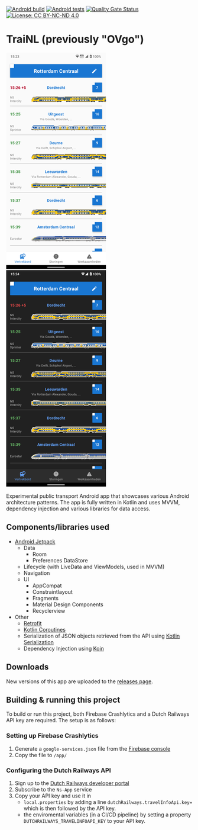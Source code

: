 [![Android build](https://github.com/Marc-JB/TraiNL/actions/workflows/build.yml/badge.svg)](https://github.com/Marc-JB/TraiNL/actions) 
[![Android tests](https://github.com/Marc-JB/TraiNL/actions/workflows/test.yml/badge.svg)](https://github.com/Marc-JB/TraiNL/actions) 
[![Quality Gate Status](https://sonarcloud.io/api/project_badges/measure?project=Marc-JB_OVgo&metric=alert_status)](https://sonarcloud.io/dashboard?id=Marc-JB_OVgo) 
[![License: CC BY-NC-ND 4.0](https://badgen.net/badge/license/CC%20BY-NC-ND%204.0/blue)](https://creativecommons.org/licenses/by-nc-nd/4.0/) 
# TraiNL (previously "OVgo")
![Departures](/docs/screenshots/departures-1.png?raw=true "Departures (light mode)")
![Departures](/docs/screenshots/departures-2.png?raw=true "Departures (dark mode)")

Experimental public transport Android app that showcases various Android architecture patterns. The app is fully written in Kotlin and uses MVVM, dependency injection and various libraries for data access. 

## Components/libraries used
* [Android Jetpack](https://developer.android.com/jetpack)
  * Data
    * Room
    * Preferences DataStore
  * Lifecycle (with LiveData and ViewModels, used in MVVM)
  * Navigation
  * UI
    * AppCompat
    * Constraintlayout
    * Fragments
    * Material Design Components
    * Recyclerview
* Other
  * [Retrofit](https://square.github.io/retrofit/)
  * [Kotlin Coroutines](https://kotlinlang.org/docs/reference/coroutines-overview.html)
  * Serialization of JSON objects retrieved from the API using [Kotlin Serialization](https://kotlinlang.org/docs/serialization.html)
  * Dependency Injection using [Koin](https://insert-koin.io/)

## Downloads
New versions of this app are uploaded to the [releases page](https://github.com/Marc-JB/TraiNL/releases/).

## Building & running this project
To build or run this project, both Firebase Crashlytics and a Dutch Railways API key are required. The setup is as follows:

### Setting up Firebase Crashlytics
1. Generate a `google-services.json` file from the [Firebase console](https://console.firebase.google.com/)
2. Copy the file to `/app/`

### Configuring the Dutch Railways API
1. Sign up to the [Dutch Railways developer portal](https://apiportal.ns.nl)
2. Subscribe to the `Ns-App` service
3. Copy your API key and use it in 
   - `local.properties` by adding a line `dutchRailways.travelInfoApi.key=` which is then followed by the API key.
   - the enviromental variables (in a CI/CD pipeline) by setting a property `DUTCHRAILWAYS_TRAVELINFOAPI_KEY` to your API key.
